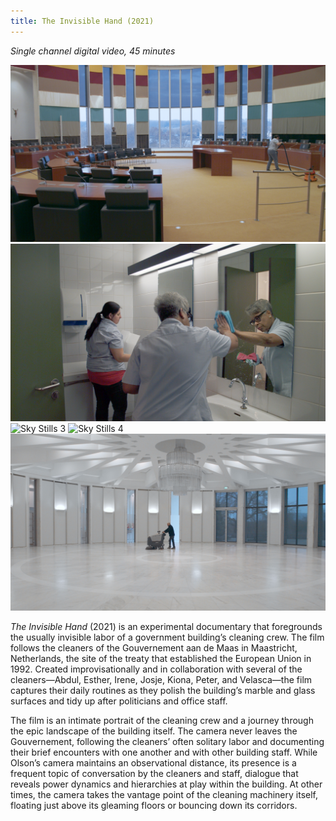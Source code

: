 ```yaml
---
title: The Invisible Hand (2021)
---
```


*Single channel digital video, 45 minutes*

<img src="/assets/The Invisible Hand 1.png" alt="Sky Stills 1" />

<img src="/assets/The Invisible Hand 2.png" alt="Sky Stills 2" />

<img src="/assets/The Invisible Hand 3.png" alt="Sky Stills 3"  />

<img src="/assets/The Invisible Hand 4.png" alt="Sky Stills 4" />

<img src="/assets/The Invisible Hand 5.png" alt="Sky Stills 5" />

*The Invisible Hand* (2021) is an experimental documentary  that foregrounds the usually invisible labor of a government building’s  cleaning crew. The film follows the cleaners of the Gouvernement aan de  Maas in Maastricht, Netherlands, the site of the treaty that established the European Union in 1992. Created improvisationally and in  collaboration with several of the cleaners—Abdul, Esther, Irene, Josje,  Kiona, Peter, and Velasca—the film captures their daily routines as they polish the building’s marble and glass surfaces and tidy up after  politicians and office staff. 

The film is an intimate portrait of the cleaning crew and a journey  through the epic landscape of the building itself. The camera never  leaves the Gouvernement, following the cleaners’ often solitary labor  and documenting their brief encounters with one another and with other  building staff. While Olson’s camera maintains an observational  distance, its presence is a frequent topic of conversation by the  cleaners and staff, dialogue that reveals power dynamics and hierarchies at play within the building. At other times, the camera takes the  vantage point of the cleaning machinery itself, floating just above its  gleaming floors or bouncing down its corridors.
